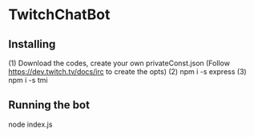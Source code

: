 # TwitchChatBot

## Installing
(1) Download the codes, create your own privateConst.json (Follow https://dev.twitch.tv/docs/irc to create the opts)
(2) npm i -s express
(3) npm i -s tmi

## Running the bot
node index.js
